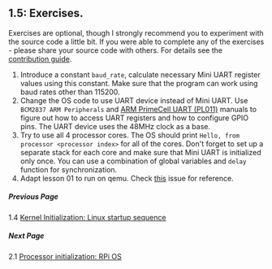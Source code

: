 <!--
/*
 * SPDX-FileCopyrightText: 2018 Sergey Matyukevich <s.matyukevich@gmail.com>
 *
 * SPDX-License-Identifier: MIT
 */
-->
## 1.5: Exercises.

Exercises are optional, though I strongly recommend you to experiment with the source code a little bit. If you were able to complete any of the exercises - please share your source code with others. For details see the [contribution guide](../Contributions.md).

1. Introduce a constant `baud_rate`, calculate necessary Mini UART register values using this constant. Make sure that the program can work using baud rates other than 115200.
1. Change the OS code to use UART device instead of Mini UART. Use `BCM2837 ARM Peripherals` and [ARM PrimeCell UART (PL011)](http://infocenter.arm.com/help/topic/com.arm.doc.ddi0183g/DDI0183G_uart_pl011_r1p5_trm.pdf) manuals to figure out how to access UART registers and how to configure GPIO pins. The UART device uses the 48MHz clock as a base.
1. Try to use all 4 processor cores. The OS should print `Hello, from processor <processor index>` for all of the cores. Don't forget to set up a separate stack for each core and make sure that Mini UART is initialized only once. You can use a combination of global variables and `delay` function for synchronization.
1. Adapt lesson 01 to run on qemu. Check [this](https://github.com/s-matyukevich/raspberry-pi-os/issues/8) issue for reference.

##### Previous Page

1.4 [Kernel Initialization: Linux startup sequence](../../docs/lesson01/linux/kernel-startup.md)

##### Next Page

2.1 [Processor initialization: RPi OS](../../docs/lesson02/rpi-os.md)
